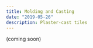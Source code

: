 ```yaml
---
title: Molding and Casting
date: "2019-05-26"
description: Plaster-cast tiles
---
```


(coming soon)
